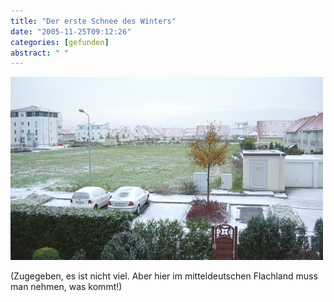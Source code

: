 ```yaml
---
title: "Der erste Schnee des Winters"
date: "2005-11-25T09:12:26"
categories: [gefunden]
abstract: " "
---
```


![Der erste Schnee des Winters](Schnee2005.jpg)

(Zugegeben, es ist nicht viel. Aber hier im mitteldeutschen Flachland muss man nehmen, was kommt!)
